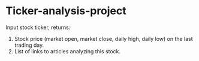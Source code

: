 # Ticker-analysis-project
Input stock ticker, returns:
1. Stock price (market open, market close, daily high, daily low) on the last trading day.
2. List of links to articles analyzing this stock.
